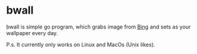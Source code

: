 # bwall

bwall is simple go program, which grabs image from [Bing](https://www.bing.com/) and sets as your wallpaper every day.

P.s. It currently only works on Linux and MacOs (Unix likes).
